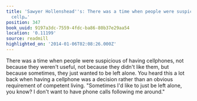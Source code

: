 ```yaml
---
title: 'Sawyer Hollenshead''s: There was a time when people were suspicious of having
  cellp…'
position: 347
book_uuid: 9197a3dc-7559-4fdc-ba86-80b37e29aa54
location: '0.11199'
source: readmill
highlighted_on: '2014-01-06T02:08:26.000Z'
---
```


There was a time when people were suspicious of having cellphones, not because they weren't useful, not because they didn't like them, but because sometimes, they just wanted to be left alone. You heard this a lot back when having a cellphone was a decision rather than an obvious requirement of competent living. "Sometimes I'd like to just be left alone, you know? I don't want to have phone calls following me around."